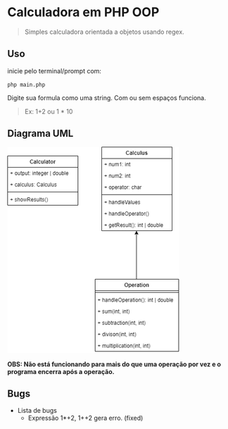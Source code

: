 # Calculadora em PHP OOP
> Simples calculadora orientada a objetos usando regex.

## Uso

inicie pelo terminal/prompt com:
```
php main.php
```
Digite sua formula como uma string. Com ou sem espaços funciona. 
> Ex: 1+2 ou 1 * 10

## Diagrama UML

![diagrama uml](diagrama.png)

**OBS: Não está funcionando para mais do que uma operação por vez e o programa encerra após a operação.**

## Bugs

* Lista de bugs
  * Expressão 1*+2, 1++2 gera erro. (fixed)
